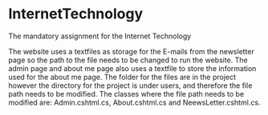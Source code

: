 # InternetTechnology
The mandatory assignment for the Internet Technology

The website uses a textfiles as storage for the E-mails from the newsletter page
so the path to the file needs to be changed to run the website. The admin page and about me page also uses a textfile to store
the information used for the about me page. The folder for the files are in the project however the directory for the project is under
users, and therefore the file path needs to be modified. The classes where the file path needs to be modified are:
Admin.cshtml.cs, About.cshtml.cs and NeewsLetter.cshtml.cs.
